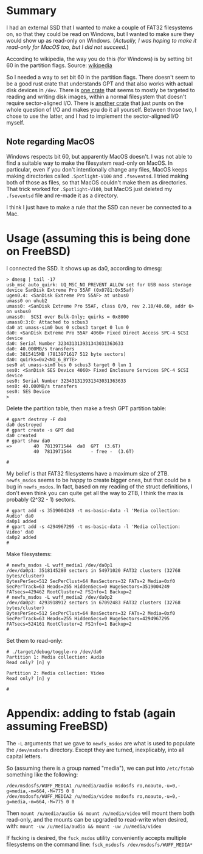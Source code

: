# Summary

I had an external SSD that I wanted to make a couple of FAT32 filesystems on,
so that they could be read on Windows, but I wanted to make sure they would
show up as read-only on Windows. (*Actually, I was hoping to make it read-only
for MacOS too, but I did not succeed.*)

According to wikipedia, the way you do this (for Windows) is by setting bit 60
in the partition flags. Source:
[wikipedia](https://web.archive.org/web/20240507233156/https://en.wikipedia.org/wiki/Microsoft_basic_data_partition)

So I needed a way to set bit 60 in the partition flags. There doesn't seem
to be a good rust crate that understands GPT and that also works with actual
disk devices in `/dev`. There is [one crate](https://crates.io/crates/gpt) that
seems to mostly be targeted to reading and writing disk images, within a normal
filesystem that doesn't require sector-aligned I/O. There is
[another crate](https://crates.io/crates/gptman) that just punts on the whole
question of I/O and makes you do it all yourself. Between those two, I chose
to use the latter, and I had to implement the sector-aligned I/O myself.

## Note regarding MacOS

Windows respects bit 60, but apparently MacOS doesn't. I was not able to
find a suitable way to make the filesystem read-only on MacOS. In particular,
even if you don't intentionally change any files, MacOS keeps making
directories called `.Spotlight-V100` and `.fseventsd`. I tried making both
of those as files, so that MacOS couldn't make them as directories. That
trick worked for `.Spotlight-V100`, but MacOS just deleted my `.fseventsd`
file and re-made it as a directory.

I think I just have to make a rule that the SSD can never be connected to
a Mac.

# Usage (assuming this is being done on FreeBSD)

I connected the SSD. It shows up as da0, according to dmesg:

```
> dmesg | tail -17
usb_msc_auto_quirk: UQ_MSC_NO_PREVENT_ALLOW set for USB mass storage device SanDisk Extreme Pro 55AF (0x0781:0x55af)
ugen0.4: <SanDisk Extreme Pro 55AF> at usbus0
umass0 on uhub2
umass0: <SanDisk Extreme Pro 55AF, class 0/0, rev 2.10/40.60, addr 6> on usbus0
umass0:  SCSI over Bulk-Only; quirks = 0x8000
umass0:3:0: Attached to scbus3
da0 at umass-sim0 bus 0 scbus3 target 0 lun 0
da0: <SanDisk Extreme Pro 55AF 4060> Fixed Direct Access SPC-4 SCSI device
da0: Serial Number 323431313931343031363633
da0: 40.000MB/s transfers
da0: 3815415MB (7813971617 512 byte sectors)
da0: quirks=0x2<NO_6_BYTE>
ses0 at umass-sim0 bus 0 scbus3 target 0 lun 1
ses0: <SanDisk SES Device 4060> Fixed Enclosure Services SPC-4 SCSI device
ses0: Serial Number 323431313931343031363633
ses0: 40.000MB/s transfers
ses0: SES Device
> 
```

Delete the partition table, then make a fresh GPT partition table:

```
# gpart destroy -F da0
da0 destroyed
# gpart create -s GPT da0
da0 created
# gpart show da0
=>        40  7813971544  da0  GPT  (3.6T)
          40  7813971544       - free -  (3.6T)

# 
```

My belief is that FAT32 filesystems have a maximum size of 2TB. `newfs_msdos`
seems to be happy to create bigger ones, but that could be a bug in
`newfs_msdos`. In fact, based on my reading of the struct definitions, I
don't even think you can quite get all the way to 2TB, I think the max
is probably (2^32 - 1) sectors.

```
# gpart add -s 3519004249 -t ms-basic-data -l 'Media collection: Audio' da0
da0p1 added
# gpart add -s 4294967295 -t ms-basic-data -l 'Media collection: Video' da0
da0p2 added
# 
```

Make filesystems:

```
# newfs_msdos -L wuff_media1 /dev/da0p1
/dev/da0p1: 3518145280 sectors in 54971020 FAT32 clusters (32768 bytes/cluster)
BytesPerSec=512 SecPerClust=64 ResSectors=32 FATs=2 Media=0xf0 SecPerTrack=63 Heads=255 HiddenSecs=0 HugeSectors=3519004249 FATsecs=429462 RootCluster=2 FSInfo=1 Backup=2
# newfs_msdos -L wuff_media2 /dev/da0p2
/dev/da0p2: 4293918912 sectors in 67092483 FAT32 clusters (32768 bytes/cluster)
BytesPerSec=512 SecPerClust=64 ResSectors=32 FATs=2 Media=0xf0 SecPerTrack=63 Heads=255 HiddenSecs=0 HugeSectors=4294967295 FATsecs=524161 RootCluster=2 FSInfo=1 Backup=2
# 
```

Set them to read-only:

```
# ./target/debug/toggle-ro /dev/da0
Partition 1: Media collection: Audio
Read only? [n] y

Partition 2: Media collection: Video
Read only? [n] y

# 
```

# Appendix: adding to fstab (again assuming FreeBSD)

The `-L` arguments that we gave to `newfs_msdos` are what is used to
populate the `/dev/msdosfs` directory. Except they are turned, inexplicably,
into all capital letters.

So (assuming there is a group named "media"), we can put into `/etc/fstab`
something like the following:

```
/dev/msdosfs/WUFF_MEDIA1 /u/media/audio msdosfs ro,noauto,-u=0,-g=media,-m=664,-M=775 0 0
/dev/msdosfs/WUFF_MEDIA2 /u/media/video msdosfs ro,noauto,-u=0,-g=media,-m=664,-M=775 0 0
```

Then `mount /u/media/audio && mount /u/media/video` will mount them both
read-only, and the mounts can be upgraded to read-write when desired, with:
`mount -uw /u/media/audio && mount -uw /u/media/video`

If fscking is desired, the `fsck_msdos` utility conveniently accepts multiple
filesystems on the command line: `fsck_msdosfs /dev/msdosfs/WUFF_MEDIA*`
